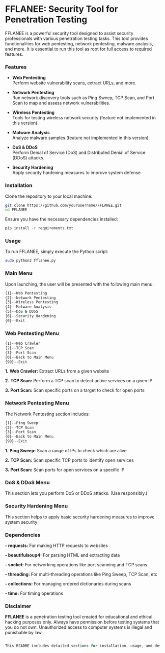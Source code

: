 # FFLANEE: Security Tool for Penetration Testing

FFLANEE is a powerful security tool designed to assist security professionals with various penetration testing tasks. This tool provides functionalities for web pentesting, network pentesting, malware analysis, and more. It is essential to run this tool as root for full access to required features.

### Features
- **Web Pentesting**  
  Perform website vulnerability scans, extract URLs, and more.

- **Network Pentesting**  
  Run network discovery tools such as Ping Sweep, TCP Scan, and Port Scan to map and assess network vulnerabilities.

- **Wireless Pentesting**  
  Tools for testing wireless network security (feature not implemented in this version).

- **Malware Analysis**  
  Analyze malware samples (feature not implemented in this version).

- **DoS & DDoS**  
  Perform Denial of Service (DoS) and Distributed Denial of Service (DDoS) attacks.

- **Security Hardening**  
  Apply security hardening measures to improve system defense.

### Installation
Clone the repository to your local machine:

```bash
git clone https://github.com/yourusername/FFLANEE.git
cd FFLANEE
```
Ensure you have the necessary dependencies installed:

```bash
pip install -r requirements.txt
```

### Usage

To run FFLANEE, simply execute the Python script:

```bash
sudo python3 fflanee.py
```

### Main Menu

Upon launching, the user will be presented with the following main menu:

```bash
{1}--Web Pentesting
{2}--Network Pentesting
{3}--Wireless Pentesting
{4}--Malware Analysis
{5}--DoS & DDoS
{6}--Security Hardening
{0}--Exit
```

### Web Pentesting Menu

```bash
{1}--Web Crawler
{2}--TCP Scan
{3}--Port Scan
{0}--Back to Main Menu
{99}--Exit
```
**1.** **Web Crawler:** Extract URLs from a given website

**2.** **TCP Scan:** Perform a TCP scan to detect active services on a given IP

**3.** **Port Scan:** Scan specific ports on a target to check for open ports

### Network Pentesting Menu

The Network Pentesting section includes:

```css
{1}--Ping Sweep
{2}--TCP Scan
{3}--Port Scan
{0}--Back to Main Menu
{99}--Exit
```
**1.** **Ping Sweep:** Scan a range of IPs to check which are alive

**2.** **TCP Scan:** Scan specific TCP ports to identify open services

**3.** **Port Scan:** Scan ports for open services on a specific IP

### DoS & DDoS Menu

This section lets you perform DoS or DDoS attacks. (Use responsibly.)

### Security Hardening Menu

This section helps to apply basic security hardening measures to improve system security

### Dependencies

**- requests:** For making HTTP requests to websites

**- beautifulsoup4:** For parsing HTML and extracting data

**- socket:** For networking operations like port scanning and TCP scans

**- threading:** For multi-threading operations like Ping Sweep, TCP Scan, etc

**- collections:** For managing ordered dictionaries during scans

**- time:** For timing operations

### Disclaimer

**FFLANEE** is a penetration testing tool created for educational and ethical hacking purposes only. Always have permission before testing systems that you do not own. Unauthorized access to computer systems is illegal and punishable by law

```rust

This README includes detailed sections for installation, usage, and description of each feature in the tool, making it suitable for GitHub.

```

